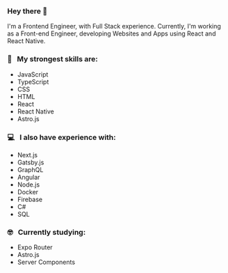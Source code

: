 ### Hey there 👋
I'm a Frontend Engineer, with Full Stack experience. Currently, I'm working as a Front-end Engineer, developing Websites and Apps using React and React Native.

 ### :rocket: &nbsp; My strongest skills are: 
 - JavaScript
 - TypeScript
 - CSS
 - HTML
 - React
 - React Native
 - Astro.js
 
 ### :computer: &nbsp; I also have experience with:
 - Next.js
 - Gatsby.js
 - GraphQL
 - Angular
 - Node.js
 - Docker
 - Firebase
 - C#
 - SQL

### 🤓 &nbsp; Currently studying:
- Expo Router
- Astro.js
- Server Components
